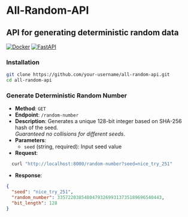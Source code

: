# All-Random-API

## API for generating deterministic random data

[![Docker](https://img.shields.io/badge/Docker-✔%20Ready-blue?logo=docker)](https://hub.docker.com/)
[![FastAPI](https://img.shields.io/badge/FastAPI-✔%20Powered-green?logo=fastapi)](https://fastapi.tiangolo.com/)

### Installation

```bash
git clone https://github.com/your-username/all-random-api.git
cd all-random-api
```

### Generate Deterministic Random Number

- **Method**: `GET`
- **Endpoint**: `/random-number`
- **Description**: Generates a unique 128-bit integer based on SHA-256 hash of the seed.  
  *Guaranteed no collisions for different seeds*.
- **Parameters**:
  - `seed` (string, required): Input seed value
- **Request**:

```bash
  curl "http://localhost:8000/random-number?seed=nice_try_251"
```

- **Response**:

```json
{
  "seed": "nice_try_251",
  "random_number": 335722038548047932699313735189696540443,
  "bit_length": 128
}
```
